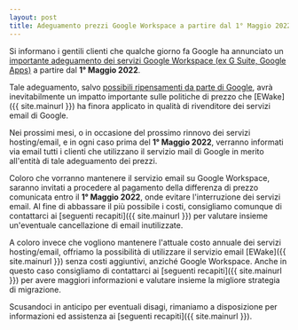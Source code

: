 ```yaml
---
layout: post
title: Adeguamento prezzi Google Workspace a partire dal 1° Maggio 2022
---
```


Si informano i gentili clienti che qualche giorno fa Google ha annunciato un [importante adeguamento dei servizi Google Workspace (ex G Suite, Google Apps)](https://www.hdblog.it/google/articoli/n550136/google-workspace-g-suite-legacy-gratis/) a partire dal **1° Maggio 2022**.

Tale adeguamento, salvo [possibili ripensamenti da parte di Google](https://twitter.com/RonAmadeo/status/1486407745867849728), avrà inevitabilmente un impatto importante sulle politiche di prezzo che [EWake]({{ site.mainurl }}) ha finora applicato in qualità di rivenditore dei servizi email di Google.

Nei prossimi mesi, o in occasione del prossimo rinnovo dei servizi hosting/email, e in ogni caso prima del **1° Maggio 2022**, verranno informati via email tutti i clienti che utilizzano il servizio mail di Google in merito all'entità di tale adeguamento dei prezzi.

Coloro che vorranno mantenere il servizio email su Google Workspace, saranno invitati a procedere al pagamento della differenza di prezzo comunicata entro il **1° Maggio 2022**, onde evitare l'interruzione dei servizi email.
Al fine di abbassare il più possibile i costi, consigliamo comunque di contattarci ai [seguenti recapiti]({{ site.mainurl }}) per valutare insieme un'eventuale cancellazione di email inutilizzate.

A coloro invece che vogliono mantenere l'attuale costo annuale dei servizi hosting/email, offriamo la possibilità di utilizzare il servizio email [EWake]({{ site.mainurl }}) senza costi aggiuntivi, anziché Google Workspace.
Anche in questo caso consigliamo di contattarci ai [seguenti recapiti]({{ site.mainurl }}) per avere maggiori informazioni e valutare insieme la migliore strategia di migrazione.

Scusandoci in anticipo per eventuali disagi, rimaniamo a disposizione per informazioni ed assistenza ai [seguenti recapiti]({{ site.mainurl }}).
